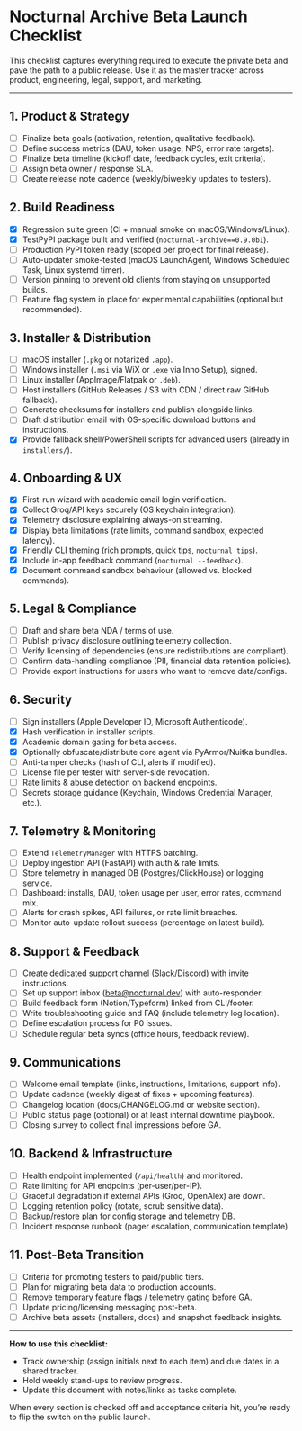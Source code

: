 # Nocturnal Archive Beta Launch Checklist

This checklist captures everything required to execute the private beta and pave the path to a public release. Use it as the master tracker across product, engineering, legal, support, and marketing.

---

## 1. Product & Strategy
- [ ] Finalize beta goals (activation, retention, qualitative feedback).
- [ ] Define success metrics (DAU, token usage, NPS, error rate targets).
- [ ] Finalize beta timeline (kickoff date, feedback cycles, exit criteria).
- [ ] Assign beta owner / response SLA.
- [ ] Create release note cadence (weekly/biweekly updates to testers).

## 2. Build Readiness
- [x] Regression suite green (CI + manual smoke on macOS/Windows/Linux).
- [x] TestPyPI package built and verified (`nocturnal-archive==0.9.0b1`).
- [ ] Production PyPI token ready (scoped per project for final release).
- [ ] Auto-updater smoke-tested (macOS LaunchAgent, Windows Scheduled Task, Linux systemd timer).
- [ ] Version pinning to prevent old clients from staying on unsupported builds.
- [ ] Feature flag system in place for experimental capabilities (optional but recommended).

## 3. Installer & Distribution
- [ ] macOS installer (`.pkg` or notarized `.app`).
- [ ] Windows installer (`.msi` via WiX or `.exe` via Inno Setup), signed.
- [ ] Linux installer (AppImage/Flatpak or `.deb`).
- [ ] Host installers (GitHub Releases / S3 with CDN / direct raw GitHub fallback).
- [ ] Generate checksums for installers and publish alongside links.
- [ ] Draft distribution email with OS-specific download buttons and instructions.
- [x] Provide fallback shell/PowerShell scripts for advanced users (already in `installers/`).

## 4. Onboarding & UX
- [x] First-run wizard with academic email login verification.
- [x] Collect Groq/API keys securely (OS keychain integration).
- [x] Telemetry disclosure explaining always-on streaming.
- [x] Display beta limitations (rate limits, command sandbox, expected latency).
- [x] Friendly CLI theming (rich prompts, quick tips, `nocturnal tips`).
- [x] Include in-app feedback command (`nocturnal --feedback`).
- [x] Document command sandbox behaviour (allowed vs. blocked commands).

## 5. Legal & Compliance
- [ ] Draft and share beta NDA / terms of use.
- [ ] Publish privacy disclosure outlining telemetry collection.
- [ ] Verify licensing of dependencies (ensure redistributions are compliant).
- [ ] Confirm data-handling compliance (PII, financial data retention policies).
- [ ] Provide export instructions for users who want to remove data/configs.

## 6. Security
- [ ] Sign installers (Apple Developer ID, Microsoft Authenticode).
- [x] Hash verification in installer scripts.
- [x] Academic domain gating for beta access.
- [x] Optionally obfuscate/distribute core agent via PyArmor/Nuitka bundles.
- [ ] Anti-tamper checks (hash of CLI, alerts if modified).
- [ ] License file per tester with server-side revocation.
- [ ] Rate limits & abuse detection on backend endpoints.
- [ ] Secrets storage guidance (Keychain, Windows Credential Manager, etc.).

## 7. Telemetry & Monitoring
- [ ] Extend `TelemetryManager` with HTTPS batching.
- [ ] Deploy ingestion API (FastAPI) with auth & rate limits.
- [ ] Store telemetry in managed DB (Postgres/ClickHouse) or logging service.
- [ ] Dashboard: installs, DAU, token usage per user, error rates, command mix.
- [ ] Alerts for crash spikes, API failures, or rate limit breaches.
- [ ] Monitor auto-update rollout success (percentage on latest build).

## 8. Support & Feedback
- [ ] Create dedicated support channel (Slack/Discord) with invite instructions.
- [ ] Set up support inbox (beta@nocturnal.dev) with auto-responder.
- [ ] Build feedback form (Notion/Typeform) linked from CLI/footer.
- [ ] Write troubleshooting guide and FAQ (include telemetry log location).
- [ ] Define escalation process for P0 issues.
- [ ] Schedule regular beta syncs (office hours, feedback review).

## 9. Communications
- [ ] Welcome email template (links, instructions, limitations, support info).
- [ ] Update cadence (weekly digest of fixes + upcoming features).
- [ ] Changelog location (docs/CHANGELOG.md or website section).
- [ ] Public status page (optional) or at least internal downtime playbook.
- [ ] Closing survey to collect final impressions before GA.

## 10. Backend & Infrastructure
- [ ] Health endpoint implemented (`/api/health`) and monitored.
- [ ] Rate limiting for API endpoints (per-user/per-IP).
- [ ] Graceful degradation if external APIs (Groq, OpenAlex) are down.
- [ ] Logging retention policy (rotate, scrub sensitive data).
- [ ] Backup/restore plan for config storage and telemetry DB.
- [ ] Incident response runbook (pager escalation, communication template).

## 11. Post-Beta Transition
- [ ] Criteria for promoting testers to paid/public tiers.
- [ ] Plan for migrating beta data to production accounts.
- [ ] Remove temporary feature flags / telemetry gating before GA.
- [ ] Update pricing/licensing messaging post-beta.
- [ ] Archive beta assets (installers, docs) and snapshot feedback insights.

---

**How to use this checklist:**
- Track ownership (assign initials next to each item) and due dates in a shared tracker.
- Hold weekly stand-ups to review progress.
- Update this document with notes/links as tasks complete.

When every section is checked off and acceptance criteria hit, you’re ready to flip the switch on the public launch.
